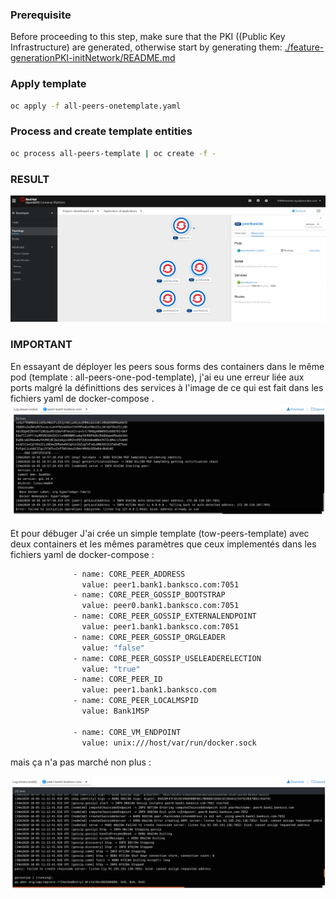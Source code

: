 ### Prerequisite

Before proceeding to this step, make sure that the PKI ((Public Key Infrastructure) are generated, otherwise start by generating them:
[./feature-generationPKI-initNetwork/README.md](https://eu-de.git.cloud.ibm.com/gbs-rh/devops/refimps/g4sam1/bouygues-bloc/bouygues-blockchain/bouygues-poc/-/blob/feature-generationPKI-initNetwork/README.md)

### Apply template
```sh 
oc apply -f all-peers-onetemplate.yaml
```
### Process and create template entities

```sh
oc process all-peers-template | oc create -f -
``` 
### RESULT
![all-peers-template error](./doc/all_peers.png) 
### IMPORTANT
En essayant de déployer les peers sous forms des containers dans le même pod (template : all-peers-one-pod-template), j'ai eu une erreur liée aux ports malgré la définittions des services à l'image de ce qui est fait dans les fichiers yaml de docker-compose .
![all-peers-one-pod-template error](./doc/app-peers-template-error.png) 

Et pour débuger J'ai crée un simple template (tow-peers-template) avec deux containers et les mêmes paramètres que ceux implementés dans les fichiers yaml de docker-compose :

```sh
              - name: CORE_PEER_ADDRESS
                value: peer1.bank1.banksco.com:7051
              - name: CORE_PEER_GOSSIP_BOOTSTRAP
                value: peer0.bank1.banksco.com:7051
              - name: CORE_PEER_GOSSIP_EXTERNALENDPOINT
                value: peer1.bank1.banksco.com:7051
              - name: CORE_PEER_GOSSIP_ORGLEADER
                value: "false"
              - name: CORE_PEER_GOSSIP_USELEADERELECTION
                value: "true"
              - name: CORE_PEER_ID
                value: peer1.bank1.banksco.com
              - name: CORE_PEER_LOCALMSPID
                value: Bank1MSP

              - name: CORE_VM_ENDPOINT
                value: unix:///host/var/run/docker.sock
``` 
mais ça n'a pas marché non plus :

![tow-peers-template error](./doc/tow-peers-template-error.png) 
